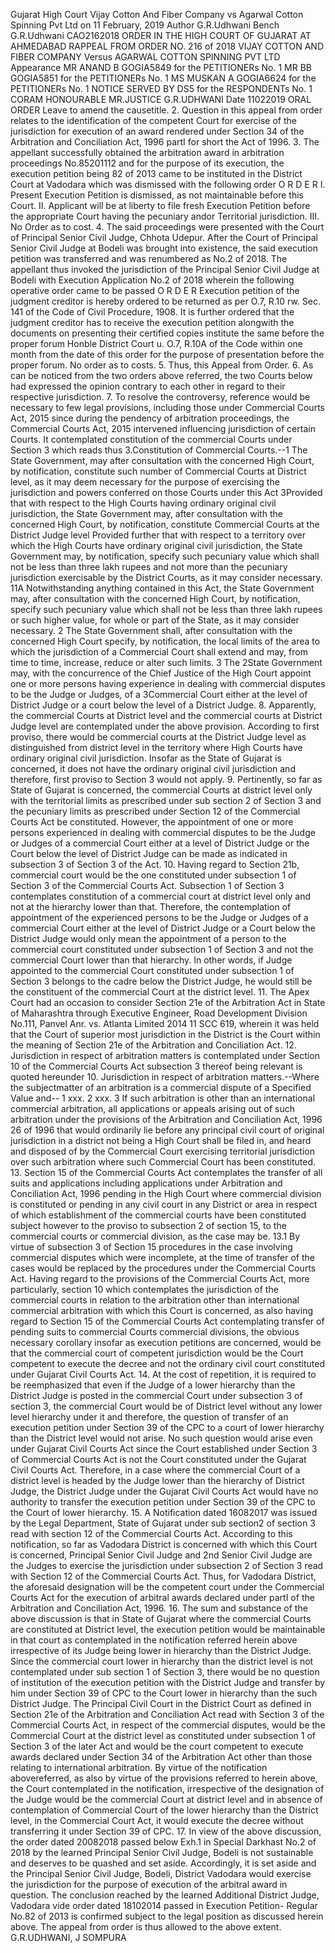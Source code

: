 Gujarat High Court Vijay Cotton And Fiber Company vs Agarwal Cotton Spinning Pvt Ltd on 11 February, 2019 Author G.R.Udhwani Bench G.R.Udhwani CAO2162018 ORDER IN THE HIGH COURT OF GUJARAT AT AHMEDABAD RAPPEAL FROM ORDER NO. 216 of 2018  VIJAY COTTON AND FIBER COMPANY Versus AGARWAL COTTON SPINNING PVT LTD  Appearance MR ANAND B GOGIA5849 for the PETITIONERs No. 1 MR BB GOGIA5851 for the PETITIONERs No. 1 MS MUSKAN A GOGIA6624 for the PETITIONERs No. 1 NOTICE SERVED BY DS5 for the RESPONDENTs No. 1  CORAM HONOURABLE MR.JUSTICE G.R.UDHWANI Date  11022019 ORAL ORDER Leave to amend the causetitle. 2. Question in this appeal from order relates to the identification of the competent Court for exercise of the jurisdiction for execution of an award rendered under Section 34 of the Arbitration and Conciliation Act, 1996 partI for short the Act of 1996. 3. The appellant successfully obtained the arbitration award in arbitration proceedings No.85201112 and for the purpose of its execution, the execution petition being 82 of 2013 came to be instituted in the District Court at Vadodara which was dismissed with the following order O R D E R I. Present Execution Petition is dismissed, as not maintainable before this Court. II. Applicant will be at liberty to file fresh Execution Petition before the appropriate Court having the pecuniary andor Territorial jurisdiction. III. No Order as to cost. 4. The said proceedings were presented with the Court of Principal Senior Civil Judge, Chhota Udepur. After the Court of Principal Senior Civil Judge at Bodeli was brought into existence, the said execution petition was transferred and was renumbered as No.2 of 2018. The appellant thus invoked the jurisdiction of the Principal Senior Civil Judge at Bodeli with Execution Application No.2 of 2018 wherein the following operative order came to be passed O R D E R Execution petition of the judgment creditor is hereby ordered to be returned as per O.7, R.10 rw. Sec. 141 of the Code of Civil Procedure, 1908. It is further ordered that the judgment creditor has to receive the execution petition alongwith the documents on presenting their certified copies  institute the same before the proper forum Honble District Court u. O.7, R.10A of the Code within one month from the date of this order for the purpose of presentation before the proper forum. No order as to costs. 5. Thus, this Appeal from Order. 6. As can be noticed from the two orders above referred, the two Courts below had expressed the opinion contrary to each other in regard to their respective jurisdiction. 7. To resolve the controversy, reference would be necessary to few legal provisions, including those under Commercial Courts Act, 2015 since during the pendency of arbitration proceedings, the Commercial Courts Act, 2015 intervened influencing jurisdiction of certain Courts. It contemplated constitution of the commercial Courts under Section 3 which reads thus 3.Constitution of Commercial Courts.--1 The State Government, may after consultation with the concerned High Court, by notification, constitute such number of Commercial Courts at District level, as it may deem necessary for the purpose of exercising the jurisdiction and powers conferred on those Courts under this Act 3Provided that with respect to the High Courts having ordinary original civil jurisdiction, the State Government may, after consultation with the concerned High Court, by notification, constitute Commercial Courts at the District Judge level Provided further that with respect to a territory over which the High Courts have ordinary original civil jurisdiction, the State Government may, by notification, specify such pecuniary value which shall not be less than three lakh rupees and not more than the pecuniary jurisdiction exercisable by the District Courts, as it may consider necessary. 11A Notwithstanding anything contained in this Act, the State Government may, after consultation with the concerned High Court, by notification, specify such pecuniary value which shall not be less than three lakh rupees or such higher value, for whole or part of the State, as it may consider necessary. 2 The State Government shall, after consultation with the concerned High Court specify, by notification, the local limits of the area to which the jurisdiction of a Commercial Court shall extend and may, from time to time, increase, reduce or alter such limits. 3 The 2State Government may, with the concurrence of the Chief Justice of the High Court appoint one or more persons having experience in dealing with commercial disputes to be the Judge or Judges, of a 3Commercial Court either at the level of District Judge or a court below the level of a District Judge. 8. Apparently, the commercial Courts at District level and the commercial courts at District Judge level are contemplated under the above provision. According to first proviso, there would be commercial courts at the District Judge level as distinguished from district level in the territory where High Courts have ordinary original civil jurisdiction. Insofar as the State of Gujarat is concerned, it does not have the ordinary original civil jurisdiction and therefore, first proviso to Section 3 would not apply. 9. Pertinently, so far as State of Gujarat is concerned, the commercial Courts at district level only with the territorial limits as prescribed under sub section 2 of Section 3 and the pecuniary limits as prescribed under Section 12 of the Commercial Courts Act be constituted. However, the appointment of one or more persons experienced in dealing with commercial disputes to be the Judge or Judges of a commercial Court either at a level of District Judge or the Court below the level of District Judge can be made as indicated in subsection 3 of Section 3 of the Act. 10. Having regard to Section 21b, commercial court would be the one constituted under subsection 1 of Section 3 of the Commercial Courts Act. Subsection 1 of Section 3 contemplates constitution of a commercial court at district level only and not at the hierarchy lower than that. Therefore, the contemplation of appointment of the experienced persons to be the Judge or Judges of a commercial Court either at the level of District Judge or a Court below the District Judge would only mean the appointment of a person to the commercial court constituted under subsection 1 of Section 3 and not the commercial Court lower than that hierarchy. In other words, if Judge appointed to the commercial Court constituted under subsection 1 of Section 3 belongs to the cadre below the District Judge, he would still be the constituent of the commercial Court at the district level. 11. The Apex Court had an occasion to consider Section 21e of the Arbitration Act in State of Maharashtra through Executive Engineer, Road Development Division No.111, Panvel  Anr. vs. Atlanta Limited 2014 11 SCC 619, wherein it was held that the Court of superior most jurisdiction in the District is the Court within the meaning of Section 21e of the Arbitration and Conciliation Act. 12. Jurisdiction in respect of arbitration matters is contemplated under Section 10 of the Commercial Courts Act subsection 3 thereof being relevant is quoted hereunder 10. Jurisdiction in respect of arbitration matters.--Where the subjectmatter of an arbitration is a commercial dispute of a Specified Value and-- 1 xxx. 2 xxx. 3 If such arbitration is other than an international commercial arbitration, all applications or appeals arising out of such arbitration under the provisions of the Arbitration and Conciliation Act, 1996 26 of 1996 that would ordinarily lie before any principal civil court of original jurisdiction in a district not being a High Court shall be filed in, and heard and disposed of by the Commercial Court exercising territorial jurisdiction over such arbitration where such Commercial Court has been constituted. 13. Section 15 of the Commercial Courts Act contemplates the transfer of all suits and applications including applications under Arbitration and Conciliation Act, 1996 pending in the High Court where commercial division is constituted or pending in any civil court in any District or area in respect of which establishment of the commercial courts have been constituted subject however to the proviso to subsection 2 of section 15, to the commercial courts or commercial division, as the case may be. 13.1 By virtue of subsection 3 of Section 15 procedures in the case involving commercial disputes which were incomplete, at the time of transfer of the cases would be replaced by the procedures under the Commercial Courts Act. Having regard to the provisions of the Commercial Courts Act, more particularly, section 10 which contemplates the jurisdiction of the commercial courts in relation to the arbitration other than international commercial arbitration with which this Court is concerned, as also having regard to Section 15 of the Commercial Courts Act contemplating transfer of pending suits to commercial Courts  commercial divisions, the obvious necessary corollary insofar as execution petitions are concerned, would be that the commercial court of competent jurisdiction would be the Court competent to execute the decree and not the ordinary civil court constituted under Gujarat Civil Courts Act. 14. At the cost of repetition, it is required to be reemphasized that even if the Judge of a lower hierarchy than the District Judge is posted in the commercial Court under subsection 3 of section 3, the commercial Court would be of District level without any lower level hierarchy under it and therefore, the question of transfer of an execution petition under Section 39 of the CPC to a court of lower hierarchy than the District level would not arise. No such question would arise even under Gujarat Civil Courts Act since the Court established under Section 3 of Commercial Courts Act is not the Court constituted under the Gujarat Civil Courts Act. Therefore, in a case where the commercial Court of a district level is headed by the Judge lower than the hierarchy of District Judge, the District Judge under the Gujarat Civil Courts Act would have no authority to transfer the execution petition under Section 39 of the CPC to the Court of lower hierarchy. 15. A Notification dated 16082017 was issued by the Legal Department, State of Gujarat under sub section2 of section 3 read with section 12 of the Commercial Courts Act. According to this notification, so far as Vadodara District is concerned with which this Court is concerned, Principal Senior Civil Judge and 2nd Senior Civil Judge are the Judges to exercise the jurisdiction under subsection 2 of Section 3 read with Section 12 of the Commercial Courts Act. Thus, for Vadodara District, the aforesaid designation will be the competent court under the Commercial Courts Act for the execution of arbitral awards declared under partI of the Arbitration and Conciliation Act, 1996. 16. The sum and substance of the above discussion is that in State of Gujarat where the commercial Courts are constituted at District level, the execution petition would be maintainable in that court as contemplated in the notification referred herein above irrespective of its Judge being lower in hierarchy than the District Judge. Since the commercial court lower in hierarchy than the district level is not contemplated under sub section 1 of Section 3, there would be no question of institution of the execution petition with the District Judge and transfer by him under Section 39 of CPC to the Court lower in hierarchy than the such District Judge. The Principal Civil Court in the District Court as defined in Section 21e of the Arbitration and Conciliation Act read with Section 3 of the Commercial Courts Act, in respect of the commercial disputes, would be the Commercial Court at the district level as constituted under subsection 1 of Section 3 of the later Act and would be the court competent to execute awards declared under Section 34 of the Arbitration Act other than those relating to international arbitration. By virtue of the notification abovereferred, as also by virtue of the provisions referred to herein above, the Court contemplated in the notification, irrespective of the designation of the Judge would be the commercial Court at district level and in absence of contemplation of Commercial Court of the lower hierarchy than the District level, in the Commercial Court Act, it would execute the decree without transferring it under Section 39 of CPC. 17. In view of the above discussion, the order dated 20082018 passed below Exh.1 in Special Darkhast No.2 of 2018 by the learned Principal Senior Civil Judge, Bodeli is not sustainable and deserves to be quashed and set aside. Accordingly, it is set aside and the Principal Senior Civil Judge, Bodeli, District Vadodara would exercise the jurisdiction for the purpose of execution of the arbitral award in question. The conclusion reached by the learned Additional District Judge, Vadodara vide order dated 18102014 passed in Execution Petition- Regular No.82 of 2013 is confirmed subject to the legal position as discussed herein above. The appeal from order is thus allowed to the above extent. G.R.UDHWANI, J SOMPURA